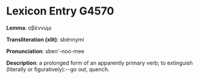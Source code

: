 # Lexicon Entry G4570

**Lemma**: σβέννυμι

**Transliteration (xlit)**: sbénnymi

**Pronunciation**: sben'-noo-mee

**Description**:
a prolonged form of an apparently primary verb; to extinguish (literally or figuratively):--go out, quench.
